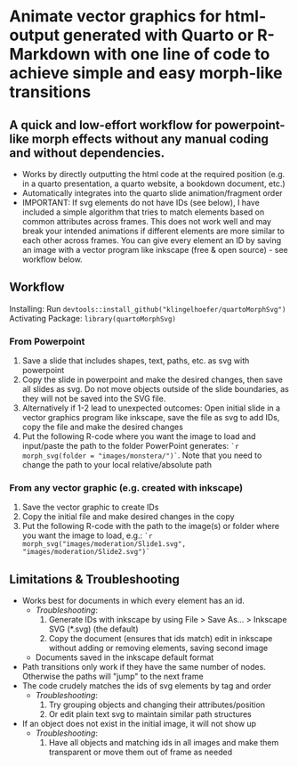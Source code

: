 # Animate vector graphics for html-output generated with Quarto or R-Markdown with one line of code to achieve simple and easy morph-like transitions

## A quick and low-effort workflow for powerpoint-like morph effects without any manual coding and without dependencies.

- Works by directly outputting the html code at the required position (e.g. in a quarto presentation, a quarto website, a bookdown document, etc.)
- Automatically integrates into the quarto slide animation/fragment order
- IMPORTANT: If svg elements do not have IDs (see below), I have included a simple algorithm that tries to match elements based on common attributes across frames. This does not work well and may break your intended animations if different elements are more similar to each other across frames. You can give every element an ID by saving an image with a vector program like inkscape (free & open source) - see workflow below.

## Workflow 

Installing: Run `devtools::install_github("klingelhoefer/quartoMorphSvg")`
Activating Package: `library(quartoMorphSvg)`

### From Powerpoint
1. Save a slide that includes shapes, text, paths, etc. as svg with powerpoint
1. Copy the slide in powerpoint and make the desired changes, then save all slides as svg. Do not move objects outside of the slide boundaries, as they will not be saved into the SVG file.
3. Alternatively if 1-2 lead to unexpected outcomes: Open initial slide in a vector graphics program like inkscape, save the file as svg to add IDs, copy the file and make the desired changes
4. Put the following R-code where you want the image to load and input/paste the path to the folder PowerPoint generates: `` `r morph_svg(folder = "images/monstera/")` ``. Note that you need to change the path to your local relative/absolute path

### From any vector graphic (e.g. created with inkscape)
1. Save the vector graphic to create IDs
2. Copy the initial file and make desired changes in the copy
3. Put the following R-code with the path to the image(s) or folder where you want the image to load, e.g.: `` `r morph_svg("images/moderation/Slide1.svg", "images/moderation/Slide2.svg")` ``

## Limitations & Troubleshooting
  - Works best for documents in which every element has an id. 
    - *Troubleshooting*: 
      1. Generate IDs with inkscape by using File > Save As... > Inkscape SVG (*.svg) (the default)
      2. Copy the document (ensures that ids match) edit in inkscape without adding or removing elements, saving second image
    - Documents saved in the inkscape default format 
  - Path transitions only work if they have the same number of nodes. Otherwise the paths will "jump" to the next frame 
  - The code crudely matches the ids of svg elements by tag and order
    - *Troubleshooting*: 
      1. Try grouping objects and changing their attributes/position
      1. Or edit plain text svg to maintain similar path structures
  - If an object does not exist in the initial image, it will not show up
    - *Troubleshooting*: 
      1. Have all objects and matching ids in all images and make them transparent or move them out of frame as needed




